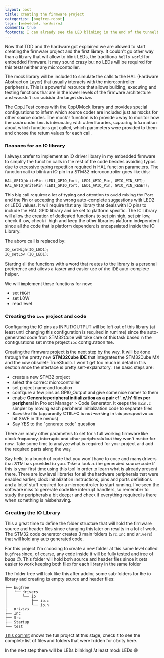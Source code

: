 ```yaml
---
layout: post
title: creating the firmware project
categories: [bugfree-robot]
tags: [embedded, hardware]
comments: true
footnote: I can already see the LED blinking in the end of the tunnel!
---
```


Now that TDD and the hardware got explained we are allowed to start creating the firmware project and the first library. It couldn't go other way than a library that will allow to blink LEDs, the traditional `hello world` for embedded firmware. It may sound crazy but no LEDs will be required for this tests neither any microcontroller. 

The mock library will be included to simulate the calls to the HAL (Hardware Abstraction Layer) that usually interacts with the microcontroller peripherals. This is a powerful resource that allows building, executing and testing functions that are in the lower levels of the firmware architecture and wouldn't run outside the target device. 

The CppUTest comes with the CppUMock library and provides special configurations to inform which source codes are included just as mocks for other source codes. The mock's function is to provide a way to monitor how the code under test is interacting with other libraries, capturing information about which functions got called, which parameters were provided to them and choose the return values for each call.

<!--more-->

### Reasons for an IO library

I always prefer to implement an IO driver library in my embedded firmware to simplify the function calls in the rest of the code besides avoiding typos due to excessive typing repetition required in HAL function parameters. The function call to blink an IO pin in a STM32 microcontroller goes like this:

```c
HAL_GPIO_WritePin (LED1_GPIO_Port, LED1_GPIO_Pin, GPIO_PIN_SET);
HAL_GPIO_WritePin (LED1_GPIO_Port, LED1_GPIO_Pin, GPIO_PIN_RESET);
```

This big call requires a lot of typing and attention to avoid mixing the Port and the Pin or accepting the wrong auto-complete suggestions with LED2 or LED3 values. It will require that any library that deals with IO pins to include the HAL GPIO library and be set to platform specific. The IO Library will allow the creation of dedicated functions to set pin high, set pin low, check if low, check if high and keep the other libraries platform independent since all the code that is platform dependent is encapsulated inside the IO Library. 

The above call is replaced by:

```c
IO_setHigh(IO_LED1);
IO_setLow (IO_LED1);
```

Starting all the functions with a word that relates to the library is a personal preference and allows a faster and easier use of the IDE auto-complete helper.

We will implement these functions for now:
- set HIGH
- set LOW
- read level

### Creating the `ioc` project and code

Configuring the IO pins as INPUT/OUTPUT will be left out of this library (at least until changing this configuration is required in runtime) since the auto-generated code from STM32Cube will take care of this task based in the configurations set in the project `ioc` configuration file. 

Creating the firmware project is the next step by the way. It will be done through the pretty new **STM32Cube IDE** that integrates the STM32Cube MX and the now obsolete TrueStudio. I won't get too much in detail in this section since the interface is pretty self-explanatory. The basic steps are:
- create a new STM32 project
- select the correct microcontroller
- set project name and location
- configure a few pins as GPIO_Output and give some nice names to them
- enable **Generate peripheral initialization as a pair of '.c/.h' files per peripheral** in Project Manager > Code Generator. It keeps the `main.c` simpler by moving each peripheral initialization code to separate files
- Save the file (apparently CTRL+C is not working in this perspective so hit SAVE in the menus)
- Say YES to the "generate code" question

There are many other parameters to set for a full working firmware like clock frequency, interrupts and other peripherals but they won't matter for now. Take some time to analyze what is required for your project and add the required parts along the way.

Say hello to a bunch of code that you won't have to code and many drivers that STM has provided to you. Take a look at the generated source code if this is your first time using this tool in order to learn what is already present there. There are low level libraries for all the hardware peripherals that were enabled earlier, clock initialization instructions, pins and ports definitions and a lot of stuff required for a microcontroller to start running. I've seen the software miss to generate code like interrupt handlers, so remember to study the peripherals a bit deeper and check if everything required is there when something is misbehaving. 

### Creating the IO Library

This a great time to define the folder structure that will hold the firmware source and header files since changing this later on results in a lot of work. The STM32 code generator creates 3 main folders (`Src`, `Inc` and `Drivers`) that will hold any auto generated code. 

For this project I'm choosing to create a new folder at this same level called `bugfree` since, of course, any code inside it will be fully tested and free of bugs :wink:. This folder will hold both source and header files since it gets easier to work keeping both files for each library in the same folder.

The folder tree will look like this after adding some sub-folders for the io library and creating its empty source and header files:

```
├── bugfree
│   └── drivers
│       └── io
│           ├── io.c
│           └── io.h
├── Drivers
├── Inc
├── Src
├── Startup
└── test
```

[This commit](https://github.com/matheusmbar/bugfree_robot/tree/6f39656fa68d0bb7b099850bbc4e84507f224a6f) shows the full project at this stage, check it to see the complete list of files and folders that were hidden for clarity here. 

In the next step there will be LEDs blinking! At least mock LEDs :sweat_smile:
